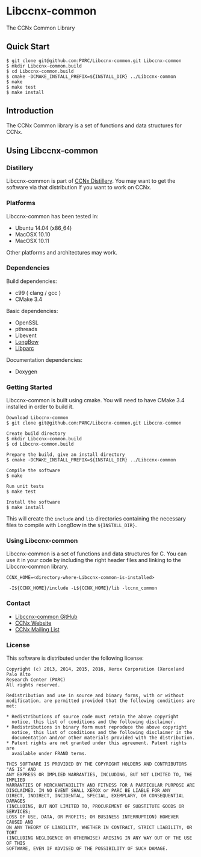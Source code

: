 Libccnx-common
=======
The CCNx Common Library

## Quick Start ##
```
$ git clone git@github.com:PARC/Libccnx-common.git Libccnx-common
$ mkdir Libccnx-common.build
$ cd Libccnx-common.build
$ cmake -DCMAKE_INSTALL_PREFIX=${INSTALL_DIR} ../Libccnx-common
$ make
$ make test
$ make install
```

## Introduction ##

The CCNx Common library is a set of functions and data structures for CCNx.

## Using Libccnx-common ##

### Distillery ###

Libccnx-common is part of [CCNx Distillery](https://github.com/PARC/CCNx_Distillery). You may want to get the software via that distribution if you want to work on CCNx.

### Platforms ###

Libccnx-common has been tested in:

- Ubuntu 14.04 (x86_64)
- MacOSX 10.10
- MacOSX 10.11

Other platforms and architectures may work.

### Dependencies ###

Build dependencies:

- c99 ( clang / gcc )
- CMake 3.4

Basic dependencies:

- OpenSSL
- pthreads
- Libevent
- [LongBow](https://github.com/PARC/LongBow)
- [Libparc](https://github.com/PARC/Libparc)


Documentation dependencies:

- Doxygen


### Getting Started ###

Libccnx-common is built using cmake. You will need to have CMake 3.4 installed in order to build it.

```
Download Libccnx-common
$ git clone git@github.com:PARC/Libccnx-common.git Libccnx-common

Create build directory
$ mkdir Libccnx-common.build
$ cd Libccnx-common.build

Prepare the build, give an install directory
$ cmake -DCMAKE_INSTALL_PREFIX=${INSTALL_DIR} ../Libccnx-common

Compile the software
$ make

Run unit tests
$ make test

Install the software
$ make install
```

This will create the `include` and `lib` directories containing the necessary files to compile with LongBow in the `${INSTALL_DIR}`.



### Using Libccnx-common ###

Libccnx-common is a set of functions and data structures for C. You can use it in your code by including the right header files and linking to the Libccnx-common library.

```
CCNX_HOME=<directory-where-Libccnx-common-is-installed>

 -I${CCNX_HOME}/include -L${CCNX_HOME}/lib -lccnx_common
```

### Contact ###

- [Libccnx-common GitHub](https://github.com/PARC/Libccnx-common)
- [CCNx Website](http://www.ccnx.org/)
- [CCNx Mailing List](https://www.ccnx.org/mailman/listinfo/ccnx/)


### License ###

This software is distributed under the following license:

```
Copyright (c) 2013, 2014, 2015, 2016, Xerox Corporation (Xerox)and Palo Alto
Research Center (PARC)
All rights reserved.

Redistribution and use in source and binary forms, with or without
modification, are permitted provided that the following conditions are met:

* Redistributions of source code must retain the above copyright
  notice, this list of conditions and the following disclaimer.
* Redistributions in binary form must reproduce the above copyright
  notice, this list of conditions and the following disclaimer in the
  documentation and/or other materials provided with the distribution.
* Patent rights are not granted under this agreement. Patent rights are
  available under FRAND terms.

THIS SOFTWARE IS PROVIDED BY THE COPYRIGHT HOLDERS AND CONTRIBUTORS "AS IS" AND
ANY EXPRESS OR IMPLIED WARRANTIES, INCLUDING, BUT NOT LIMITED TO, THE IMPLIED
WARRANTIES OF MERCHANTABILITY AND FITNESS FOR A PARTICULAR PURPOSE ARE
DISCLAIMED. IN NO EVENT SHALL XEROX or PARC BE LIABLE FOR ANY
DIRECT, INDIRECT, INCIDENTAL, SPECIAL, EXEMPLARY, OR CONSEQUENTIAL DAMAGES
(INCLUDING, BUT NOT LIMITED TO, PROCUREMENT OF SUBSTITUTE GOODS OR SERVICES;
LOSS OF USE, DATA, OR PROFITS; OR BUSINESS INTERRUPTION) HOWEVER CAUSED AND
ON ANY THEORY OF LIABILITY, WHETHER IN CONTRACT, STRICT LIABILITY, OR TORT
(INCLUDING NEGLIGENCE OR OTHERWISE) ARISING IN ANY WAY OUT OF THE USE OF THIS
SOFTWARE, EVEN IF ADVISED OF THE POSSIBILITY OF SUCH DAMAGE.
```
